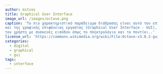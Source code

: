 ```yaml
---
author: mitsos
title: Graphical User Interface
image_url: /images/octave.png
caption: 'Το πιο χαρακτηριστικό παράδειγμα διάδρασης είναι αυτό του επιτραπέζιου υπολογιστή
και της γραφικής επιφάνειας εργασίας (Graphical User Interface - GUI), που ελέγχεται από
τον χρήστη με συσκευές εισόδου όπως το πληκτρολόγιο και το ποντίκι..'
license_url: 'https://commons.wikimedia.org/wiki/File:Octave-v3.8.2-gui-fr.png'
categories:
  - digital
  - graphical
  - gui
tags:
  - interface
---
```


